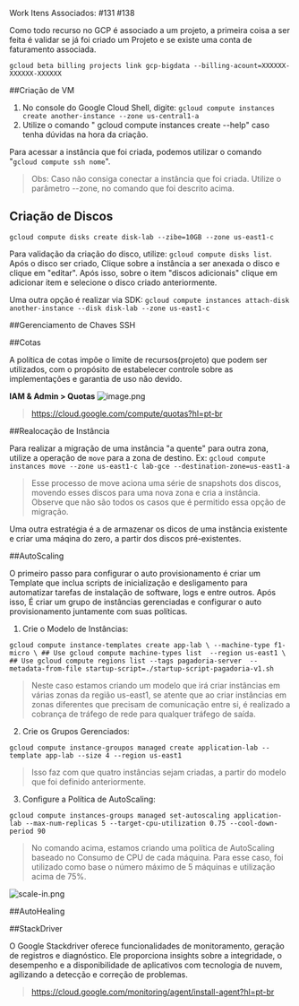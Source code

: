 Work Itens Associados: 
#131
#138

Como todo recurso no GCP é associado a um projeto, a primeira coisa a ser feita é validar se já foi criado um Projeto e se existe uma conta de faturamento associada.

`gcloud beta billing projects link gcp-bigdata --billing-acount=XXXXXX-XXXXXX-XXXXXX`

##Criação de VM
1. No console do Google Cloud Shell, digite: `gcloud compute instances create another-instance --zone us-central1-a`
1. Utilize o comando " gcloud compute instances create --help" caso tenha dúvidas na hora da criação.
	

Para acessar a instância que foi criada, podemos utilizar o comando "`gcloud compute ssh nome`". 
 
> Obs: Caso não consiga conectar a instância que foi criada. Utilize o parâmetro --zone, no comando que foi descrito acima. 


## Criação de Discos
`gcloud compute disks create disk-lab --zibe=10GB --zone us-east1-c`

Para validação da criação do disco, utilize: `gcloud compute disks list`. Após o disco ser criado, Clique sobre a instância a ser anexada o disco e clique em "editar". Após isso, sobre o item "discos adicionais" clique em adicionar item e selecione o disco criado anteriormente. 

Uma outra opção é realizar via SDK: `gcloud compute instances attach-disk another-instance --disk disk-lab --zone us-east1-c` 


##Gerenciamento de Chaves SSH

##Cotas

A política de cotas impõe o limite de recursos(projeto) que podem ser utilizados, com o propósito de estabelecer controle sobre as implementações e  garantia de uso não devido. 


 **IAM & Admin > Quotas**
![image.png](/.attachments/image-10889156-c684-4bf4-b29b-4d0c15947110.png)



> https://cloud.google.com/compute/quotas?hl=pt-br

##Realocação de Instância

Para realizar a migração de uma instância "a quente" para outra zona, utilize a operação de `move` para a zona de destino.
Ex: `gcloud compute instances move --zone us-east1-c lab-gce --destination-zone=us-east1-a`

> Esse processo de move aciona uma série de snapshots dos discos, movendo esses discos para uma nova zona e cria a instância. Observe que não são todos os casos que é permitido essa opção de migração. 

Uma outra estratégia é a de armazenar os dicos de uma instância existente e criar uma máqina do zero, a partir dos discos pré-existentes.

##AutoScaling

O primeiro passo para configurar o auto provisionamento é criar um Template que inclua scripts de inicialização e desligamento para automatizar tarefas de instalação de software, logs e entre outros.
Após isso, É criar um grupo de instâncias gerenciadas e configurar o auto provisionamento juntamente com suas políticas.

1. Crie o Modelo de Instâncias:

`gcloud compute instance-templates create app-lab \
--machine-type f1-micro \ ## Use gcloud compute machine-types list 
--region us-east1 \ ## Use gcloud compute regions list
--tags pagadoria-server 
--metadata-from-file startup-script=./startup-script-pagadoria-v1.sh
`
> Neste caso estamos criando um modelo que  irá criar instâncias em várias zonas da região us-east1, se atente que ao criar instâncias em zonas diferentes que precisam de comunicação entre si, é realizado a cobrança de tráfego de rede para qualquer tráfego de saída.

2. Crie os Grupos Gerenciados:

`gcloud compute instance-groupos managed create application-lab --template app-lab --size 4 --region us-east1 `
> Isso faz com que quatro instâncias sejam criadas, a partir do modelo que foi definido anteriormente. 

3. Configure a Política de AutoScaling:

`gcloud compute instances-groups managed set-autoscaling application-lab --max-num-replicas 5 --target-cpu-utilization 0.75 --cool-down-period 90`

> No comando acima, estamos criando uma política de AutoScaling baseado no Consumo de CPU de cada máquina. Para esse caso, foi utilizado como base o número máximo de 5 máquinas e utilização acima de 75%.

![scale-in.png](/.attachments/scale-in-78d071f0-a288-4322-a50f-e02adf24f238.png)


##AutoHealing


##StackDriver

O Google Stackdriver oferece funcionalidades de monitoramento, geração de registros e diagnóstico. Ele proporciona insights sobre a integridade, o desempenho e a disponibilidade de aplicativos com tecnologia de nuvem, agilizando a detecção e correção de problemas.

> https://cloud.google.com/monitoring/agent/install-agent?hl=pt-br












